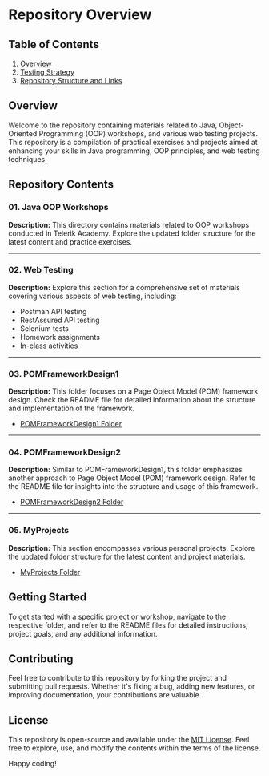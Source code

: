 # Repository Overview

## Table of Contents

1. [Overview](#overview)
2. [Testing Strategy](#testing-strategy)
3. [Repository Structure and Links](#repository-structure-and-links)

## Overview

Welcome to the repository containing materials related to Java, Object-Oriented Programming (OOP) workshops, and various web testing projects. This repository is a compilation of practical exercises and projects aimed at enhancing your skills in Java programming, OOP principles, and web testing techniques.

## Repository Contents

### 01. Java OOP Workshops

**Description:**
This directory contains materials related to OOP workshops conducted in Telerik Academy. Explore the updated folder structure for the latest content and practice exercises.

---

### 02. Web Testing

**Description:**
Explore this section for a comprehensive set of materials covering various aspects of web testing, including:
- Postman API testing
- RestAssured API testing
- Selenium tests
- Homework assignments
- In-class activities

---

### 03. POMFrameworkDesign1

**Description:**
This folder focuses on a Page Object Model (POM) framework design. Check the README file for detailed information about the structure and implementation of the framework.
- [POMFrameworkDesign1 Folder](link/to/POMFrameworkDesign1)

---

### 04. POMFrameworkDesign2

**Description:**
Similar to POMFrameworkDesign1, this folder emphasizes another approach to Page Object Model (POM) framework design. Refer to the README file for insights into the structure and usage of this framework.
- [POMFrameworkDesign2 Folder](link/to/POMFrameworkDesign2)

---

### 05. MyProjects

**Description:**
This section encompasses various personal projects. Explore the updated folder structure for the latest content and project materials.
- [MyProjects Folder](link/to/MyProjects)

## Getting Started

To get started with a specific project or workshop, navigate to the respective folder, and refer to the README files for detailed instructions, project goals, and any additional information.

## Contributing

Feel free to contribute to this repository by forking the project and submitting pull requests. Whether it's fixing a bug, adding new features, or improving documentation, your contributions are valuable.

## License

This repository is open-source and available under the [MIT License](LICENSE). Feel free to explore, use, and modify the contents within the terms of the license.

Happy coding!
